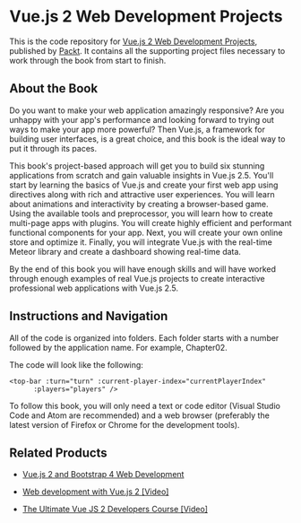 # Vue.js 2 Web Development Projects
This is the code repository for [Vue.js 2 Web Development Projects](https://www.packtpub.com/web-development/vuejs-2-web-development-projects?utm_source=github&utm_medium=repository&utm_campaign=9781787127463), published by [Packt](https://www.packtpub.com/?utm_source=github). It contains all the supporting project files necessary to work through the book from start to finish.
## About the Book
Do you want to make your web application amazingly responsive? Are you unhappy with your app's performance and looking forward to trying out ways to make your app more powerful? Then Vue.js, a framework for building user interfaces, is a great choice, and this book is the ideal way to put it through its paces.

This book's project-based approach will get you to build six stunning applications from scratch and gain valuable insights in Vue.js 2.5. You'll start by learning the basics of Vue.js and create your first web app using directives along with rich and attractive user experiences. You will learn about animations and interactivity by creating a browser-based game. Using the available tools and preprocessor, you will learn how to create multi-page apps with plugins. You will create highly efficient and performant functional components for your app. Next, you will create your own online store and optimize it. Finally, you will integrate Vue.js with the real-time Meteor library and create a dashboard showing real-time data.

By the end of this book you will have enough skills and will have worked through enough examples of real Vue.js projects to create interactive professional web applications with Vue.js 2.5.

## Instructions and Navigation
All of the code is organized into folders. Each folder starts with a number followed by the application name. For example, Chapter02.



The code will look like the following:
```
<top-bar :turn="turn" :current-player-index="currentPlayerIndex"         
      :players="players" />
```

To follow this book, you will only need a text or code editor (Visual Studio Code and Atom are recommended) and a web browser (preferably the latest version of Firefox or Chrome for the development tools).

## Related Products
* [Vue.js 2 and Bootstrap 4 Web Development](https://www.packtpub.com/web-development/vuejs-2-and-bootstrap-4-web-development?utm_source=github&utm_medium=repository&utm_campaign=9781788290920)

* [Web development with Vue.js 2 [Video]](https://www.packtpub.com/web-development/web-development-vuejs-2-video?utm_source=github&utm_medium=repository&utm_campaign=9781788395298)

* [The Ultimate Vue JS 2 Developers Course [Video]](https://www.packtpub.com/application-development/ultimate-vue-js-2-developers-course-video?utm_source=github&utm_medium=repository&utm_campaign=9781788394086)
